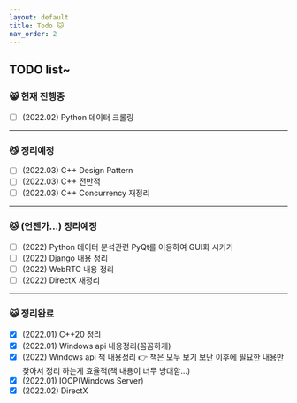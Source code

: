 ```yaml
---
layout: default
title: Todo 🐱
nav_order: 2
---
```


## TODO list~

### 😸 현재 진행중

- [ ] (2022.02) Python 데이터 크롤링

---

### 😼 정리예정

 - [ ] (2022.03) C++ Design Pattern
 - [ ] (2022.03) C++ 전반적
 - [ ] (2022.03) C++ Concurrency 재정리

---

### 🐱 (언젠가...) 정리예정

 - [ ] (2022) Python 데이터 분석관련 PyQt를 이용하여 GUI화 시키기
 - [ ] (2022) Django 내용 정리
 - [ ] (2022) WebRTC 내용 정리
 - [ ] (2022) DirectX 재정리

---

### 😺 정리완료

 - [X] (2022.01) C++20 정리
 - [X] (2022.01) Windows api 내용정리(꼼꼼하게)
 - [X] (2022) Windows api 책 내용정리 👉 책은 모두 보기 보단 이후에 필요한 내용만 찾아서 정리 하는게 효율적(책 내용이 너무 방대함...)
 - [X] (2022.01) IOCP(Windows Server)
 - [X] (2022.02) DirectX